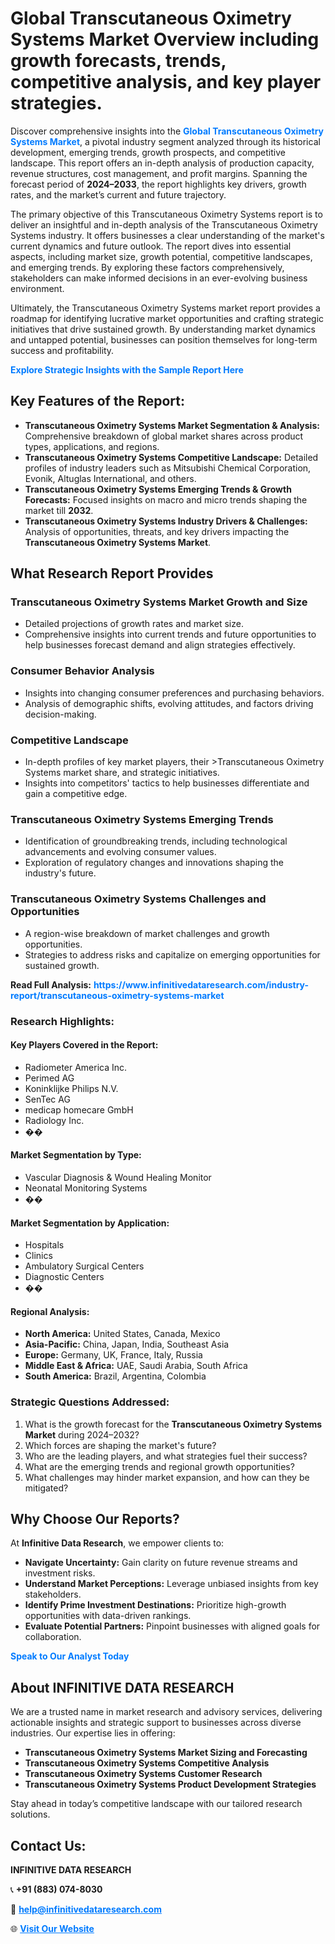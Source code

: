 <h1>Global Transcutaneous Oximetry Systems Market Overview including growth forecasts, trends, competitive analysis, and key player strategies.</h1>
<p>
Discover comprehensive insights into the 
<a href="https://www.infinitivedataresearch.com/industry-report/transcutaneous-oximetry-systems-market" rel="dofollow" style="color: #007BFF; text-decoration: none;"><strong>Global Transcutaneous Oximetry Systems Market</strong></a>, a pivotal industry segment analyzed through its historical development, emerging trends, growth prospects, and competitive landscape. This report offers an in-depth analysis of production capacity, revenue structures, cost management, and profit margins. Spanning the forecast period of <strong>2024–2033</strong>, the report highlights key drivers, growth rates, and the market’s current and future trajectory.
</p>
<p>
The primary objective of this Transcutaneous Oximetry Systems report is to deliver an insightful and in-depth analysis of the Transcutaneous Oximetry Systems industry. It offers businesses a clear understanding of the market's current dynamics and future outlook. The report dives into essential aspects, including market size, growth potential, competitive landscapes, and emerging trends. By exploring these factors comprehensively, stakeholders can make informed decisions in an ever-evolving business environment.
</p>
<p>
Ultimately, the Transcutaneous Oximetry Systems market report provides a roadmap for identifying lucrative market opportunities and crafting strategic initiatives that drive sustained growth. By understanding market dynamics and untapped potential, businesses can position themselves for long-term success and profitability.
</p>
<p>
<a href="https://www.infinitivedataresearch.com/request-sample/reportId=109053" style="color: #007BFF; text-decoration: none;"><strong>Explore Strategic Insights with the Sample Report Here</strong></a>
</p>

<h2>Key Features of the Report:</h2>
<ul>
<li><strong>Transcutaneous Oximetry Systems Market Segmentation & Analysis:</strong> Comprehensive breakdown of global market shares across product types, applications, and regions.</li>
<li><strong>Transcutaneous Oximetry Systems Competitive Landscape:</strong> Detailed profiles of industry leaders such as Mitsubishi Chemical Corporation, Evonik, Altuglas International, and others.</li>
<li><strong>Transcutaneous Oximetry Systems Emerging Trends & Growth Forecasts:</strong> Focused insights on macro and micro trends shaping the market till <strong>2032</strong>.</li>
<li><strong>Transcutaneous Oximetry Systems Industry Drivers & Challenges:</strong> Analysis of opportunities, threats, and key drivers impacting the <strong>Transcutaneous Oximetry Systems Market</strong>.</li>
</ul>

<h2>What Research Report Provides</h2>
<h3>Transcutaneous Oximetry Systems Market Growth and Size</h3>
<ul>
<li>Detailed projections of growth rates and market size.</li>
<li>Comprehensive insights into current trends and future opportunities to help businesses forecast demand and align strategies effectively.</li>
</ul>

<h3>Consumer Behavior Analysis</h3>
<ul>
<li>Insights into changing consumer preferences and purchasing behaviors.</li>
<li>Analysis of demographic shifts, evolving attitudes, and factors driving decision-making.</li>
</ul>

<h3>Competitive Landscape</h3>
<ul>
<li>In-depth profiles of key market players, their >Transcutaneous Oximetry Systems market share, and strategic initiatives.</li>
<li>Insights into competitors' tactics to help businesses differentiate and gain a competitive edge.</li>
</ul>

<h3>Transcutaneous Oximetry Systems Emerging Trends</h3>
<ul>
<li>Identification of groundbreaking trends, including technological advancements and evolving consumer values.</li>
<li>Exploration of regulatory changes and innovations shaping the industry's future.</li>
</ul>

<h3>Transcutaneous Oximetry Systems Challenges and Opportunities</h3>
<ul>
<li>A region-wise breakdown of market challenges and growth opportunities.</li>
<li>Strategies to address risks and capitalize on emerging opportunities for sustained growth.</li>
</ul>
<p><strong>Read Full Analysis:</strong> <a href="https://www.infinitivedataresearch.com/industry-report/transcutaneous-oximetry-systems-market" rel="dofollow" style="color: #007BFF; text-decoration: none;"><strong>https://www.infinitivedataresearch.com/industry-report/transcutaneous-oximetry-systems-market</strong></a></p>
<h3>Research Highlights:</h3>
<h4>Key Players Covered in the Report:</h4>
<ul><li>Radiometer America Inc.</li><li>Perimed AG</li><li>Koninklijke Philips N.V.</li><li>SenTec AG</li><li>medicap homecare GmbH</li><li>Radiology Inc.</li><li>��</li></ul>
<h4>Market Segmentation by Type:</h4>
<ul><li>Vascular Diagnosis &amp; Wound Healing Monitor</li><li>Neonatal Monitoring Systems</li><li>��</li></ul>
<h4>Market Segmentation by Application:</h4>
<ul><li>Hospitals</li><li>Clinics</li><li>Ambulatory Surgical Centers</li><li>Diagnostic Centers</li><li>��</li></ul>

<h4>Regional Analysis:</h4>
<ul>
<li><strong>North America:</strong> United States, Canada, Mexico</li>
<li><strong>Asia-Pacific:</strong> China, Japan, India, Southeast Asia</li>
<li><strong>Europe:</strong> Germany, UK, France, Italy, Russia</li>
<li><strong>Middle East & Africa:</strong> UAE, Saudi Arabia, South Africa</li>
<li><strong>South America:</strong> Brazil, Argentina, Colombia</li>
</ul>

<h3>Strategic Questions Addressed:</h3>
<ol>
<li>What is the growth forecast for the <strong>Transcutaneous Oximetry Systems Market</strong> during 2024–2032?</li>
<li>Which forces are shaping the market's future?</li>
<li>Who are the leading players, and what strategies fuel their success?</li>
<li>What are the emerging trends and regional growth opportunities?</li>
<li>What challenges may hinder market expansion, and how can they be mitigated?</li>
</ol>

<h2>Why Choose Our Reports?</h2>
<p>At <strong>Infinitive Data Research</strong>, we empower clients to:</p>
<ul>
<li><strong>Navigate Uncertainty:</strong> Gain clarity on future revenue streams and investment risks.</li>
<li><strong>Understand Market Perceptions:</strong> Leverage unbiased insights from key stakeholders.</li>
<li><strong>Identify Prime Investment Destinations:</strong> Prioritize high-growth opportunities with data-driven rankings.</li>
<li><strong>Evaluate Potential Partners:</strong> Pinpoint businesses with aligned goals for collaboration.</li>
</ul>
<p><a href="https://www.infinitivedataresearch.com/industry-report/transcutaneous-oximetry-systems-market" rel="dofollow" style="color: #007BFF; text-decoration: none;"><strong>Speak to Our Analyst Today</strong></a></p>

<h2>About INFINITIVE DATA RESEARCH</h2>
<p>We are a trusted name in market research and advisory services, delivering actionable insights and strategic support to businesses across diverse industries. Our expertise lies in offering:</p>
<ul>
<li><strong>Transcutaneous Oximetry Systems Market Sizing and Forecasting</strong></li>
<li><strong>Transcutaneous Oximetry Systems Competitive Analysis</strong></li>
<li><strong>Transcutaneous Oximetry Systems Customer Research</strong></li>
<li><strong>Transcutaneous Oximetry Systems Product Development Strategies</strong></li>
</ul>
<p>Stay ahead in today’s competitive landscape with our tailored research solutions.</p>

<h2>Contact Us:</h2>
<p><strong>INFINITIVE DATA RESEARCH</strong></p>
<p>📞 <strong>+91 (883) 074-8030</strong></p>
<p>📧 <strong><a href="mailto:help@infinitivedataresearch.com" style="color: #007BFF;">help@infinitivedataresearch.com</a></strong></p>
<p>🌐 <strong><a href="https://www.infinitivedataresearch.com" rel="dofollow" style="color: #007BFF;">Visit Our Website</a></strong></p>